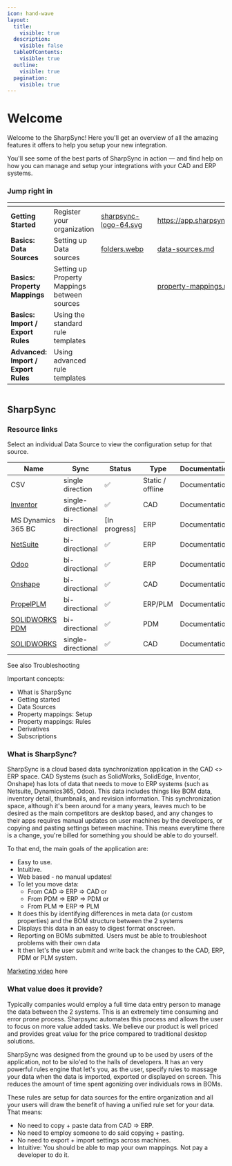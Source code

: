 ```yaml
---
icon: hand-wave
layout:
  title:
    visible: true
  description:
    visible: false
  tableOfContents:
    visible: true
  outline:
    visible: true
  pagination:
    visible: true
---
```


# Welcome

Welcome to the SharpSync! Here you'll get an overview of all the amazing features it offers to help you setup your new integration.

You'll see some of the best parts of SharpSync in action — and find help on how you can manage and setup your integrations with your CAD and ERP systems.



### Jump right in

<table data-view="cards"><thead><tr><th></th><th></th><th data-hidden data-card-cover data-type="files"></th><th data-hidden></th><th data-hidden data-card-target data-type="content-ref"></th></tr></thead><tbody><tr><td><strong>Getting Started</strong></td><td>Register your organization</td><td><a href=".gitbook/assets/sharpsync-logo-64.svg">sharpsync-logo-64.svg</a></td><td></td><td><a href="https://app.sharpsync.net/organization/register">https://app.sharpsync.net/organization/register</a></td></tr><tr><td><strong>Basics: Data Sources</strong></td><td>Setting up Data sources</td><td><a href=".gitbook/assets/folders.webp">folders.webp</a></td><td></td><td><a href="fundamentals/data-sources.md">data-sources.md</a></td></tr><tr><td><strong>Basics: Property Mappings</strong></td><td>Setting up Property Mappings between sources</td><td></td><td></td><td><a href="fundamentals/property-mappings.md">property-mappings.md</a></td></tr><tr><td><strong>Basics: Import / Export Rules</strong></td><td>Using the standard rule templates</td><td></td><td></td><td></td></tr><tr><td><strong>Advanced: Import / Export Rules</strong></td><td>Using advanced rule templates</td><td></td><td></td><td></td></tr></tbody></table>

<figure><img src="https://sharpsync.net/wp-content/uploads/2024/01/SharpSync_Home_Banner-1200x313.png" alt=""><figcaption></figcaption></figure>

## SharpSync

### Resource links

Select an individual Data Source to view the configuration setup for that source.

<table data-full-width="false"><thead><tr><th width="209">Name</th><th>Sync</th><th>Status</th><th>Type</th><th data-hidden>Documentation</th></tr></thead><tbody><tr><td>CSV</td><td>single direction</td><td><span data-gb-custom-inline data-tag="emoji" data-code="2705">✅</span></td><td>Static / offline</td><td>Documentation</td></tr><tr><td><a href="data-sources/autodesk-inventor.md">Inventor</a></td><td>single-directional</td><td><span data-gb-custom-inline data-tag="emoji" data-code="2705">✅</span></td><td>CAD</td><td>Documentation</td></tr><tr><td>MS Dynamics 365 BC</td><td>bi-directional</td><td>[In progress]</td><td>ERP</td><td>Documentation</td></tr><tr><td><a href="data-sources/netsuite/">NetSuite</a></td><td>bi-directional</td><td><span data-gb-custom-inline data-tag="emoji" data-code="2705">✅</span></td><td>ERP</td><td>Documentation</td></tr><tr><td><a href="data-sources/odoo/">Odoo</a></td><td>bi-directional</td><td><span data-gb-custom-inline data-tag="emoji" data-code="2705">✅</span></td><td>ERP</td><td>Documentation</td></tr><tr><td><a href="data-sources/onshape.md">Onshape</a></td><td>bi-directional</td><td><span data-gb-custom-inline data-tag="emoji" data-code="2705">✅</span></td><td>CAD</td><td>Documentation</td></tr><tr><td><a href="data-sources/propel-plm.md">PropelPLM</a></td><td>bi-directional</td><td><span data-gb-custom-inline data-tag="emoji" data-code="2705">✅</span></td><td>ERP/PLM</td><td>Documentation</td></tr><tr><td><a href="data-sources/solidworks-pdm.md">SOLIDWORKS PDM</a></td><td>bi-directional</td><td><span data-gb-custom-inline data-tag="emoji" data-code="2705">✅</span></td><td>PDM</td><td>Documentation</td></tr><tr><td><a href="data-sources/solidworks.md">SOLIDWORKS</a></td><td>single-directional</td><td><span data-gb-custom-inline data-tag="emoji" data-code="2705">✅</span></td><td>CAD</td><td>Documentation</td></tr></tbody></table>

See also Troubleshooting

Important concepts:

* What is SharpSync
* Getting started
* Data Sources
* Property mappings: Setup
* Property mappings: Rules
* Derivatives
* Subscriptions

### What is SharpSync?

SharpSync is a cloud based data synchronization application in the CAD <> ERP space. CAD Systems (such as SolidWorks, SolidEdge, Inventor, Onshape) has lots of data that needs to move to ERP systems (such as Netsuite, Dynamics365, Odoo). This data includes things like BOM data, inventory detail, thumbnails, and revision information. This synchronization space, although it's been around for a many years, leaves much to be desired as the main competitors are desktop based, and any changes to their apps requires manual updates on user machines by the developers, or copying and pasting settings between machine. This means everytime there is a change, you're billed for something you should be able to do yourself.

To that end, the main goals of the application are:

* Easy to use.
* Intuitive.
* Web based - no manual updates!
* To let you move data:
  * From CAD => ERP => CAD or
  * From PDM => ERP => PDM or
  * From PLM => ERP => PLM
* It does this by identifying differences in meta data (or custom properties) and the BOM structure between the 2 systems
* Displays this data in an easy to digest format onscreen.
* Reporting on BOMs submitted. Users must be able to troubleshoot problems with their own data
* It then let's the user submit and write back the changes to the CAD, ERP, PDM or PLM system.

[Marketing video](https://sharpsync.net/wp-content/uploads/2024/06/SharpSync-Promo-1.mp4) here

### What value does it provide?

Typically companies would employ a full time data entry person to manage the data between the 2 systems. This is an extremely time consuming and error prone process. Sharpsync automates this process and allows the user to focus on more value added tasks. We believe our product is well priced and provides great value for the price compared to traditional desktop solutions.

SharpSync was designed from the ground up to be used by users of the application, not to be silo'ed to the halls of developers. It has an very powerful rules engine that let's you, as the user, specify rules to massage your data when the data is imported, exported or displayed on screen. This reduces the amount of time spent agonizing over individuals rows in BOMs.

These rules are setup for data sources for the entire organization and all your users will draw the benefit of having a unified rule set for your data. That means:

* No need to copy + paste data from CAD => ERP.
* No need to employ someone to do said copying + pasting.
* No need to export + import settings across machines.
* Intuitive: You should be able to map your own mappings. Not pay a developer to do it.
